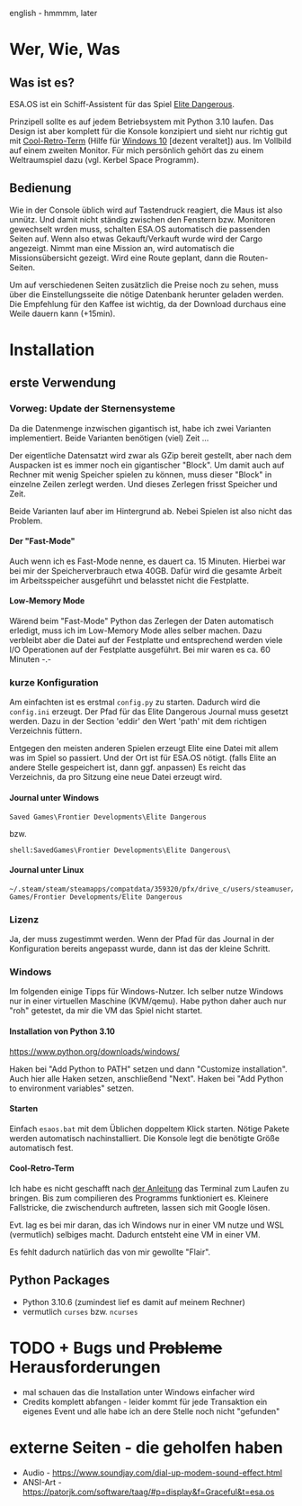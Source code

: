 english - hmmmm, later

# Wer, Wie, Was

## Was ist es?
ESA.OS ist ein Schiff-Assistent für das Spiel [Elite Dangerous](https://www.elitedangerous.com/).

Prinzipell sollte es auf jedem Betriebsystem mit Python 3.10 laufen. Das Design ist aber komplett für die Konsole konzipiert und sieht nur richtig gut mit [Cool-Retro-Term](https://github.com/Swordfish90/cool-retro-term) (Hilfe für [Windows 10](https://gist.github.com/h3r/2d5dcb2f64cf34b6f7fdad85c57c1a45) [dezent veraltet]) aus. Im Vollbild auf einem zweiten Monitor. Für mich persönlich gehört das zu einem Weltraumspiel dazu (vgl. Kerbel Space Programm).

## Bedienung

Wie in der Console üblich wird auf Tastendruck reagiert, die Maus ist also unnütz. Und damit nicht ständig zwischen den Fenstern bzw. Monitoren gewechselt wrden muss, schalten ESA.OS automatisch die passenden Seiten auf. Wenn also etwas Gekauft/Verkauft wurde wird der Cargo angezeigt. Nimmt man eine Mission an, wird automatisch die Missionsübersicht gezeigt. Wird eine Route geplant, dann die Routen-Seiten.

Um auf verschiedenen Seiten zusätzlich die Preise noch zu sehen, muss über die Einstellungsseite die nötige Datenbank herunter geladen werden. Die Empfehlung für den Kaffee ist wichtig, da der Download durchaus eine Weile dauern kann (+15min).

# Installation

## erste Verwendung

### Vorweg: Update der Sternensysteme

Da die Datenmenge inzwischen gigantisch ist, habe ich zwei Varianten implementiert.  Beide Varianten benötigen (viel) Zeit ...

Der eigentliche Datensatzt wird zwar als GZip bereit gestellt, aber nach dem Auspacken ist es immer noch ein gigantischer "Block". Um damit auch auf Rechner mit wenig Speicher spielen zu können, muss dieser "Block" in einzelne Zeilen zerlegt werden. Und dieses Zerlegen frisst Speicher und Zeit.

Beide Varianten lauf aber im Hintergrund ab. Nebei Spielen ist also nicht das Problem.

#### Der "Fast-Mode"

Auch wenn ich es Fast-Mode nenne, es dauert ca. 15 Minuten. Hierbei war bei mir der Speicherverbrauch etwa 40GB. Dafür wird die gesamte Arbeit im Arbeitsspeicher ausgeführt und belasstet nicht die Festplatte.

#### Low-Memory Mode

Wärend beim "Fast-Mode" Python das Zerlegen der Daten automatisch erledigt, muss ich im Low-Memory Mode alles selber machen. Dazu verbleibt aber die Datei auf der Festplatte und entsprechend werden viele I/O Operationen auf der Festplatte ausgeführt. Bei mir waren es ca. 60 Minuten -.-

### kurze Konfiguration

Am einfachten ist es erstmal `config.py` zu starten. Dadurch wird die `config.ini` erzeugt. Der Pfad für das Elite Dangerous Journal muss gesetzt werden. Dazu in der Section 'eddir' den Wert 'path' mit dem richtigen Verzeichnis füttern.

Entgegen den meisten anderen Spielen erzeugt Elite eine Datei mit allem was im Spiel so passiert. Und der Ort ist für ESA.OS nötigt. (falls Elite an andere Stelle gespeichert ist, dann ggf. anpassen) Es reicht das Verzeichnis, da pro Sitzung eine neue Datei erzeugt wird.

#### Journal unter Windows

    Saved Games\Frontier Developments\Elite Dangerous

bzw.

    shell:SavedGames\Frontier Developments\Elite Dangerous\

#### Journal unter Linux

    ~/.steam/steam/steamapps/compatdata/359320/pfx/drive_c/users/steamuser/Saved Games/Frontier Developments/Elite Dangerous

### Lizenz

Ja, der muss zugestimmt werden. Wenn der Pfad für das Journal in der Konfiguration bereits angepasst wurde, dann ist das der kleine Schritt.

### Windows

Im folgenden einige Tipps für Windows-Nutzer. Ich selber nutze Windows nur in einer virtuellen Maschine (KVM/qemu). Habe python daher auch nur "roh" getestet, da mir die VM das Spiel nicht startet.

#### Installation von Python 3.10

https://www.python.org/downloads/windows/

Haken bei "Add Python to PATH" setzen und dann "Customize installation". Auch hier alle Haken setzen, anschließend "Next". Haken bei "Add Python to environment variables" setzen.

#### Starten

Einfach `esaos.bat` mit dem Üblichen doppeltem Klick starten. Nötige Pakete werden automatisch nachinstalliert. Die Konsole legt die benötigte Größe automatisch fest.

#### Cool-Retro-Term

Ich habe es nicht geschafft nach [der Anleitung](https://gist.github.com/h3r/2d5dcb2f64cf34b6f7fdad85c57c1a45) das Terminal zum Laufen zu bringen. Bis zum compilieren des Programms funktioniert es. Kleinere Fallstricke, die zwischendurch auftreten, lassen sich mit Google lösen.

Evt. lag es bei mir daran, das ich Windows nur in einer VM nutze und WSL (vermutlich) selbiges macht. Dadurch entsteht eine VM in einer VM.

Es fehlt dadurch natürlich das von mir gewollte "Flair".

## Python Packages

* Python 3.10.6 (zumindest lief es damit auf meinem Rechner)
* vermutlich `curses` bzw. `ncurses`

# TODO + Bugs und ~~Probleme~~ Herausforderungen

* mal schauen das die Installation unter Windows einfacher wird
* Credits komplett abfangen - leider kommt für jede Transaktion ein eigenes Event und alle habe ich an dere Stelle noch nicht "gefunden"



# externe Seiten - die geholfen haben

* Audio - https://www.soundjay.com/dial-up-modem-sound-effect.html
* ANSI-Art - https://patorjk.com/software/taag/#p=display&f=Graceful&t=esa.os
